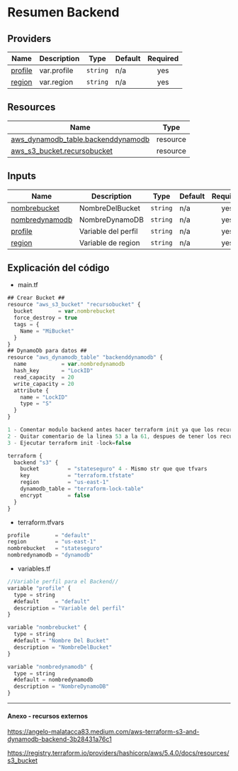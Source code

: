 # Resumen Backend
## Providers
| Name | Description | Type | Default | Required |
|------|-------------|------|---------|:--------:|
| [profile](var.profile) | var.profile | `string` | n/a | yes
| [region](var.region) | var.region | `string` | n/a | yes

## Resources

| Name | Type |
|------|------|
| [aws_dynamodb_table.backenddynamodb](https://registry.terraform.io/providers/hashicorp/aws/latest/docs/resources/dynamodb_table) | resource |
| [aws_s3_bucket.recursobucket](https://registry.terraform.io/providers/hashicorp/aws/latest/docs/resources/s3_bucket) | resource |

## Inputs

| Name | Description | Type | Default | Required |
|------|-------------|------|---------|:--------:|
| <a name="input_nombrebucket"></a> [nombrebucket](#input\_nombrebucket) | NombreDelBucket | `string` | n/a | yes |
| <a name="input_nombredynamodb"></a> [nombredynamodb](#input\_nombredynamodb) | NombreDynamoDB | `string` | n/a | yes |
| <a name="input_profile"></a> [profile](#input\_profile) | Variable del perfil | `string` | n/a | yes |
| <a name="input_region"></a> [region](#input\_region) | Variable de region | `string` | n/a | yes |

## Explicación del código
* main.tf
```javascript
## Crear Bucket ##
resource "aws_s3_bucket" "recursobucket" {
  bucket        = var.nombrebucket
  force_destroy = true
  tags = {
    Name = "MiBucket"
  }
}
## DynamoDb para datos ##
resource "aws_dynamodb_table" "backenddynamodb" {
  name           = var.nombredynamodb
  hash_key       = "LockID"
  read_capacity  = 20
  write_capacity = 20
  attribute {
    name = "LockID"
    type = "S"
  }
}

1 - Comentar modulo backend antes hacer terraform init ya que los recursos no estan creados
2 - Quitar comentario de la linea 53 a la 61, despues de tener los recursos se copia el State al bucket
3 - Ejecutar terraform init -lock=false

terraform {
  backend "s3" {
    bucket         = "stateseguro" 4 - Mismo str que que tfvars
    key            = "terraform.tfstate"
    region         = "us-east-1"
    dynamodb_table = "terraform-lock-table"
    encrypt        = false
  }
}
```
* terraform.tfvars
```javascript
profile        = "default"
region         = "us-east-1"
nombrebucket   = "stateseguro"
nombredynamodb = "dynamodb"
```
* variables.tf
```javascript
//Variable perfil para el Backend//
variable "profile" {
  type = string
  #default     = "default"
  description = "Variable del perfil"
}

variable "nombrebucket" {
  type = string
  #default = "Nombre Del Bucket"
  description = "NombreDelBucket"
}

variable "nombredynamodb" {
  type = string
  #default = nombredynamodb
  description = "NombreDynamoDB"
}
```
***
#### Anexo - recursos externos

<https://angelo-malatacca83.medium.com/aws-terraform-s3-and-dynamodb-backend-3b28431a76c1>

<https://registry.terraform.io/providers/hashicorp/aws/5.4.0/docs/resources/s3_bucket>

